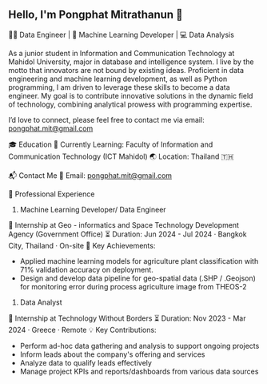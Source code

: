## Hello, I'm Pongphat Mitrathanun 👋
🧑‍💻 Data Engineer | 🚀 Machine Learning Developer | 💻 Data Analysis

As a junior student in Information and Communication Technology at Mahidol University, major in database and intelligence system. I live by the motto that innovators are not bound by existing ideas. Proficient in data engineering and machine learning development, as well as Python programming, I am driven to leverage these skills to become a data engineer. My goal is to contribute innovative solutions in the dynamic field of technology, combining analytical prowess with programming expertise. 

I’d love to connect, please feel free to contact me via email: pongphat.mit@gmail.com

🎓 Education
🌱 Currently Learning: Faculty of Information and Communication Technology (ICT Mahidol)
🌏 Location: Thailand 🇹🇭

📬 Contact Me
📧 Email: pongphat.mit@gmail.com

💼 Professional Experience

1. Machine Learning Developer/ Data Engineer

🏢 Internship at Geo - informatics and Space Technology Development Agency (Government Office)
⏳ Duration: Jun 2024 - Jul 2024 · Bangkok City, Thailand · On-site
🌟 Key Achievements:
- Applied machine learning models for agriculture plant classification with 71% validation accuracy on deployment.
- Design and develop data pipeline for geo-spatial data (.SHP / .Geojson) for monitoring error during process agriculture image from THEOS-2



1. Data Analyst

🏢 Internship at Technology Without Borders
⏳ Duration: Nov 2023 - Mar 2024 · Greece · Remote
💡 Key Contributions:
-  Perform ad-hoc data gathering and analysis to support ongoing projects
 - Inform leads about the company's offering and services
 - Analyze data to qualify leads effectively
 - Manage project KPIs and reports/dashboards from various data sources
